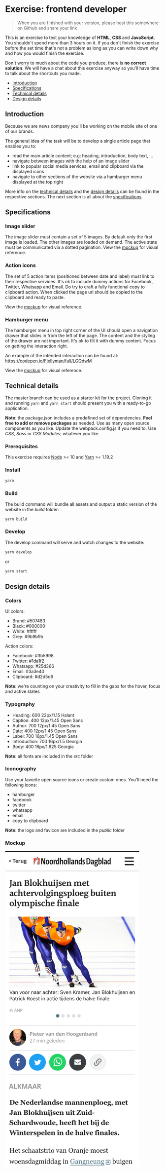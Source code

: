 # Exercise: frontend developer

> When you are finished with your version, please host this somewhere on Github and share your link

This is an exercise to test your knowledge of **HTML**, **CSS** and **JavaScript**. You shouldn't spend more than 3 hours on it. If you don't finish the exercise before the set time that's not a problem as long as you can write down why and how you would finish the exercise.

Don't worry to much about the code you produce, there is **no correct solution**. We will have a chat about this exercise anyway so you'll have time to talk about the shortcuts you made.

- [Introduction](#introduction)
- [Specifications](#specifications)
- [Technical details](#technical-details)
- [Design details](#design-details)

## Introduction

Because we are news company you'll be working on the mobile site of one of our brands.

The general idea of the task will be to develop a single article page that enables you to:

- read the main article content; e.g: heading, introduction, body text, ...
- navigate between images with the help of an image slider
- link to popular social media services, email and clipboard via the displayed icons
- navigate to other sections of the website via a hamburger menu displayed at the top right

More info on the [technical details](#technical-details) and the [design details](#design-details) can be found in the respective sections. The next section is all about the [specifications](#specifications).

## Specifications

### Image slider

The image slider must contain a set of 5 images. By default only the first image is loaded. The other images are loaded on demand. The active state must be communicated via a dotted pagination.
View the [mockup](#mockup) for visual reference.

### Action icons

The set of 5 action items (positioned between date and label) must link to their respective services. It's ok to include dummy actions for Facebook, Twitter, Whatsapp and Email. Do try to craft a fully functional copy to clipboard action. When clicked the page url should be copied to the clipboard and ready to paste.

View the [mockup](#mockup) for visual reference.

### Hamburger menu

The hamburger menu in top right corner of the UI should open a navigation drawer that slides in from the left of the page. The content and the styling of the drawer are not important. It's ok to fill it with dummy content. Focus on getting the interaction right.

An example of the intended interaction can be found at: https://codepen.io/Fjellyman/full/LGQdwM

View the [mockup](#mockup) for visual reference.

## Technical details

The master branch can be used as a starter kit for the project. Cloning it and running `yarn` and `yarn start` should present you with a ready-to-go application.

**Note**: the package.json includes a predefined set of dependencies. **Feel free to add or remove packages** as needed. Use as many open source components as you like. Update the webpack.config.js if you need to. Use _CSS_, _Sass_ or _CSS Modules_; whatever you like.

### Prerequisites

This exercise requires [Node](https://nodejs.org/en/) >= 10 and [Yarn](https://yarnpkg.com/lang/en/) >= 1.19.2

### Install

```bash
yarn
```

### Build

The build command will bundle all assets and output a static version of the website in the _build_ folder:

```bash
yarn build
```

### Develop

The develop command will serve and watch changes to the website:

```bash
yarn develop
```

or

```bash
yarn start
```

## Design details

### Colors

UI colors:

- Brand: #507483
- Black: #000000
- White: #fffff
- Grey: #9b9b9b

Action colors:

- Facebook: #3b5998
- Twitter: #1da1f2
- Whatsapp: #25d366
- Email: #3a3e40
- Clipboard: #d2d5d6

**Note**: we're counting on your creativity to fill in the gaps for the hover, focus and active states

### Typography

- Heading: 600 22px/1.15 Halant
- Caption: 400 12px/1.45 Open Sans
- Author: 700 12px/1.45 Open Sans
- Date: 400 12px/1.45 Open Sans
- Label: 700 16px/1.45 Open Sans
- Introduction: 700 16px/1.5 Georgia
- Body: 400 16px/1.625 Georgia

**Note**: all fonts are included in the _src_ folder

### Iconography

Use your favorite open source icons or create custom ones. You'll need the following icons:

- hamburger
- facebook
- twitter
- whatsapp
- email
- copy to clipboard

**Note**: the logo and favicon are included in the _public_ folder

### Mockup

![Final image](docs/images/screen.png)
